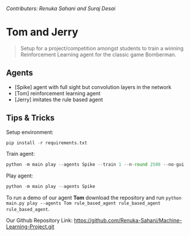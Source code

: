 *Contributers: Renuka Sahani and Suraj Desai*

# Tom and Jerry

> Setup for a project/competition amongst students to train a winning Reinforcement Learning agent for the classic game Bomberman.

## Agents

* [Spike] agent with full sight but convolution layers in the network
* [Tom] reinforcement learning agent
* [Jerry] imitates the rule based agent

## Tips & Tricks

Setup environment:

```python
pip install -r requirements.txt
```

Train agent:

```python
python -m main play --agents Spike --train 1 --n-round 2500 --no-gui
```

Play agent:

```python
python -m main play --agents Spike
```

To run a demo of our agent **Tom** download the repository and run ``python main.py play --agents Tom rule_based_agent rule_based_agent rule_based_agent``.

Our Github Repository Link: https://github.com/Renuka-Sahani/Machine-Learning-Project.git